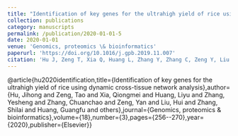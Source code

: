 ```yaml
---
title: "Identification of key genes for the ultrahigh yield of rice using dynamic cross-tissue network analysis"
collection: publications
category: manuscripts
permalink: /publication/2020-01-01-5
date: 2020-01-01
venue: 'Genomics, proteomics \& bioinformatics'
paperurl: 'https://doi.org/10.1016/j.gpb.2019.11.007'
citation: 'Hu J, Zeng T, Xia Q, Huang L, Zhang Y, Zhang C, Zeng Y, Liu H, Zhang S, Huang G, Wan W, Ding Y, Hu F, Yang C, Chen L, Wang W. Identification of Key Genes for the Ultrahigh Yield of Rice Using Dynamic Cross-tissue Network Analysis. Genomics Proteomics Bioinformatics. 2020 Jun;18(3):256-270. doi: 10.1016/j.gpb.2019.11.007. Epub 2020 Jul 28. PMID: 32736037; PMCID: PMC7801251.'
---
```




@article{hu2020identification,title={Identification of key genes for the ultrahigh yield of rice using dynamic cross-tissue network analysis},author={Hu, Jihong and Zeng, Tao and Xia, Qiongmei and Huang, Liyu and Zhang, Yesheng and Zhang, Chuanchao and Zeng, Yan and Liu, Hui and Zhang, Shilai and Huang, Guangfu and others},journal={Genomics, proteomics \& bioinformatics},volume={18},number={3},pages={256--270},year={2020},publisher={Elsevier}}

